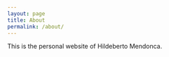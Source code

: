 ```yaml
---
layout: page
title: About
permalink: /about/
---
```


This is the personal website of Hildeberto Mendonca.
